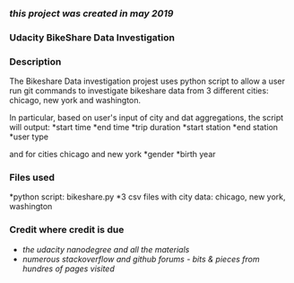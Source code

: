 ### _this project was created in **may 2019**_



### **Udacity BikeShare Data Investigation**


### Description
The Bikeshare Data investigation projest uses python script to allow a user run git commands to investigate bikeshare data from 3 different cities: chicago, new york and washington. 

In particular, based on user's input of city and dat aggregations, the script will output:
*start time
*end time
*trip duration
*start station
*end station
*user type

and for cities chicago and new york
*gender
*birth year 

### Files used
*python script: bikeshare.py
*3 csv files with city data: chicago, new york, washington


### Credit where credit is due
* _the udacity nanodegree and all the materials_
* _numerous stackoverflow and github forums - bits & pieces from hundres of pages visited_ 

